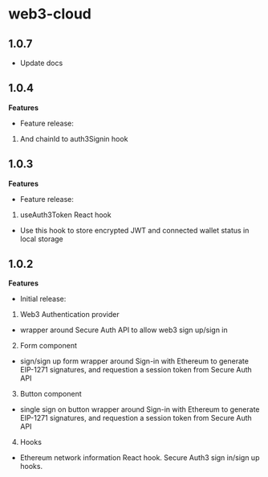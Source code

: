 # web3-cloud

## 1.0.7

- Update docs
## 1.0.4

**Features**
- Feature release:
1. And chainId to auth3Signin hook

## 1.0.3

**Features**
- Feature release:
1. useAuth3Token React hook
- Use this hook to store encrypted JWT and connected wallet status in local storage

## 1.0.2

**Features**
- Initial release:
1. Web3 Authentication provider
- wrapper around Secure Auth API to allow web3 sign up/sign in
2. Form component
- sign/sign up form wrapper around Sign-in with Ethereum to generate EIP-1271 signatures, and requestion a session token from Secure Auth API
3. Button component
- single sign on button wrapper around Sign-in with Ethereum to generate EIP-1271 signatures, and requestion a session token from Secure Auth API
4. Hooks
- Ethereum network information React hook. Secure Auth3 sign in/sign up hooks.
